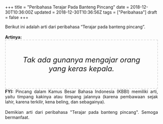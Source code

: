 +++
title = "Peribahasa Terajar Pada Banteng Pincang"
date = 2018-12-30T10:36:00Z
updated = 2018-12-30T10:36:56Z
tags = ["Peribahasa"]
draft = false
+++

<div dir="ltr" style="text-align: left;" trbidi="on"><div style="text-align: justify;">Berikut ini adalah arti dari peribahasa “Terajar pada banteng pincang”.</div><br /><div style="text-align: justify;"><b>Artinya:</b></div><div style="border: 2px dashed #ddd; font-size: 24px; height: auto; margin: 0 auto; padding: 50px; text-align: center; width: auto;"><i>Tak ada gunanya mengajar orang yang keras kepala.</i></div><div style="text-align: justify;"><b>FYI:</b> Pincang dalam Kamus Besar Bahasa Indonesia (KBBI) memiliki arti, yaitu timpang kakinya atau timpang jalannya (karena pembawaan sejak lahir, karena terkilir, kena beling, dan sebagainya).</div><div style="text-align: justify;"><br /></div><div style="text-align: justify;">Demikian arti dari peribahasa "Terajar pada banteng pincang". Semoga bermanfaat. </div></div>
